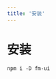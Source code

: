 ```yaml
---
title: '安装'
---
```


# 安装

```
npm i -D fm-ui
```

<ClientOnly>
  <!-- <sakura-gif/> -->
</ClientOnly>
